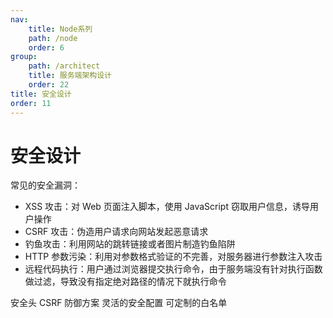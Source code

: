 ```yaml
---
nav:
    title: Node系列
    path: /node
    order: 6
group:
    path: /architect
    title: 服务端架构设计
    order: 22
title: 安全设计
order: 11
---
```


# 安全设计

常见的安全漏洞：

- XSS 攻击：对 Web 页面注入脚本，使用 JavaScript 窃取用户信息，诱导用户操作
- CSRF 攻击：伪造用户请求向网站发起恶意请求
- 钓鱼攻击：利用网站的跳转链接或者图片制造钓鱼陷阱
- HTTP 参数污染：利用对参数格式验证的不完善，对服务器进行参数注入攻击
- 远程代码执行：用户通过浏览器提交执行命令，由于服务端没有针对执行函数做过滤，导致没有指定绝对路径的情况下就执行命令

安全头
CSRF 防御方案
灵活的安全配置
可定制的白名单
